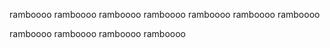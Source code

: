 ramboooo
ramboooo
ramboooo
ramboooo
ramboooo
ramboooo
ramboooo

ramboooo
ramboooo
ramboooo
ramboooo
